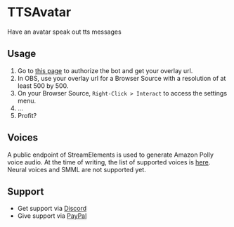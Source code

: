 # TTSAvatar
Have an avatar speak out tts messages
## Usage
1. Go to [this page](https://sugoidogo.github.io/TTSAvatar/) to authorize the bot and get your overlay url.
2. In OBS, use your overlay url for a Browser Source with a resolution of at least 500 by 500.
3. On your Browser Source, `Right-Click > Interact` to access the settings menu.
4. ...
5. Profit?
## Voices
A public endpoint of StreamElements is used to generate Amazon Polly voice audio.
At the time of writing, the list of supported voices is [here](https://docs.aws.amazon.com/polly/latest/dg/voicelist.html).
Neural voices and SMML are not supported yet.
## Support
- Get support via [Discord](https://discord.gg/zxDnYSvMNw)
- Give support via [PayPal](https://paypal.me/SugoiDogo)
